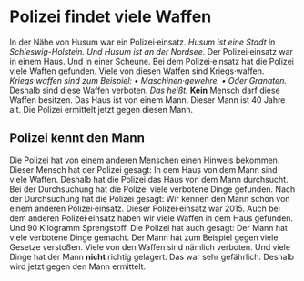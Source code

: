 # Polizei findet viele Waffen

In der Nähe von Husum war ein Polizei·einsatz.  *Husum ist eine Stadt in Schleswig-Holstein.*   *Und Husum ist an der Nordsee.*  Der Polizei·einsatz war in einem Haus. Und in einer Scheune. Bei dem Polizei·einsatz hat die Polizei viele Waffen gefunden. Viele von diesen Waffen sind Kriegs·waffen.  *Kriegs·waffen sind zum Beispiel:*  *• Maschinen·gewehre.*  *• Oder Granaten.*  Deshalb sind diese Waffen verboten. *Das heißt:*    **Kein** Mensch darf diese Waffen besitzen. Das Haus ist von einem Mann. Dieser Mann ist 40 Jahre alt. Die Polizei ermittelt jetzt gegen diesen Mann. 

## Polizei kennt den Mann
Die Polizei hat von einem anderen Menschen einen Hinweis bekommen. Dieser Mensch hat der Polizei gesagt: In dem Haus von dem Mann sind viele Waffen. Deshalb hat die Polizei das Haus von dem Mann durchsucht. Bei der Durchsuchung hat die Polizei viele verbotene Dinge gefunden. Nach der Durchsuchung hat die Polizei gesagt: Wir kennen den Mann schon von einem anderen Polizei·einsatz. Dieser Polizei·einsatz war 2015. Auch bei dem anderen Polizei·einsatz haben wir viele Waffen in dem Haus gefunden. Und 90 Kilogramm Sprengstoff. Die Polizei hat auch gesagt: Der Mann hat viele verbotene Dinge gemacht. Der Mann hat zum Beispiel gegen viele Gesetze verstoßen. Viele von den Waffen sind nämlich verboten. Und viele Dinge hat der Mann **nicht** richtig gelagert. Das war sehr gefährlich. Deshalb wird jetzt gegen den Mann ermittelt. 
